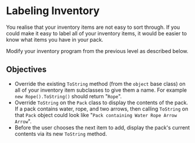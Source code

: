 # Labeling Inventory

You realise that your inventory items are not easy to sort through. If you could make it easy to label all of your inventory items, it would be easier to know what items you have in your pack.

Modify your inventory program from the previous level as described below.

## Objectives

- Override the existing `ToString` method (from the `object` base class) on all of your inventory item subclasses to give them a name. For example `new Rope().ToString()` should return "`Rope`".
- Override `ToString` on the `Pack` class to display the contents of the pack. If a pack contains water, rope, and two arrows, then calling `ToString` on that `Pack` object could look like "`Pack containing Water Rope Arrow Arrow`".
- Before the user chooses the next item to add, display the pack's current contents via its new `ToString` method.
